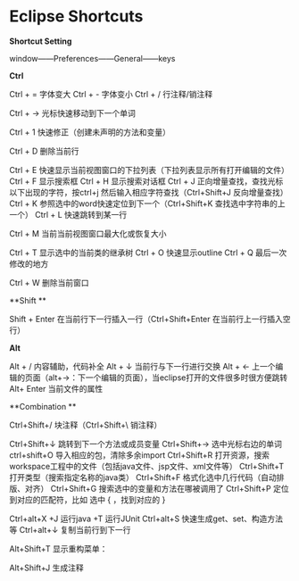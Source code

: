 # Eclipse Shortcuts



**Shortcut Setting**

window——Preferences——General——keys



**Ctrl**

Ctrl + = 字体变大 
Ctrl + - 字体变小 
Ctrl + / 行注释/销注释

Ctrl + → 光标快速移动到下一个单词

Ctrl + 1 快速修正（创建未声明的方法和变量）

Ctrl + D 删除当前行

Ctrl + E 快速显示当前视图窗口的下拉列表（下拉列表显示所有打开编辑的文件） 
Ctrl + F 显示搜索框 
Ctrl + H 显示搜索对话框 
Ctrl + J 正向增量查找，查找光标以下出现的字符，按ctrl+j 然后输入相应字符查找（Ctrl+Shift+J 反向增量查找） 
Ctrl + K 参照选中的word快速定位到下一个（Ctrl+Shift+K 查找选中字符串的上一个） 
Ctrl + L 快速跳转到某一行

Ctrl + M 当前当前视图窗口最大化或恢复大小

Ctrl + T 显示选中的当前类的继承树 
Ctrl + O 快速显示outline 
Ctrl + Q 最后一次修改的地方

Ctrl + W 删除当前窗口



**Shift **

Shift + Enter 在当前行下一行插入一行（Ctrl+Shift+Enter 在当前行上一行插入空行）



**Alt** 

Alt + / 内容辅助，代码补全 
Alt + ↓ 当前行与下一行进行交换 
Alt + ← 上一个编辑的页面（alt+→：下一个编辑的页面），当eclipse打开的文件很多时很方便跳转 
Alt+ Enter 当前文件的属性

**Combination **

Ctrl+Shift+/ 块注释（Ctrl+Shift+\ 销注释）

Ctrl+Shift+↓ 跳转到下一个方法或成员变量 
Ctrl+Shift+→ 选中光标右边的单词 
ctrl+shift+O 导入相应的包，清除多余import 
Ctrl+Shift+R 打开资源，搜索workspace工程中的文件（包括java文件、jsp文件、xml文件等） 
Ctrl+Shift+T 打开类型（搜索指定名称的java类） 
Ctrl+Shift+F 格式化选中几行代码（自动排版、对齐） 
Ctrl+Shift+G 搜索选中的变量和方法在哪被调用了 
Ctrl+Shift+P 定位到对应的匹配符，比如 选中 { ，找到对应的 }

Ctrl+alt+X +J 运行java +T 运行JUnit 
Ctrl+alt+S 快速生成get、set、构造方法等 
Ctrl+alt+↓ 复制当前行到下一行

Alt+Shift+T 显示重构菜单：

Alt+Shift+J 生成注释